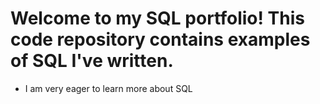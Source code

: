 # Welcome to my SQL portfolio! This code repository contains examples of SQL I've written. 
* I am very eager to learn more about SQL
